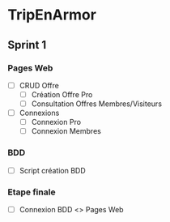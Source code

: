 # TripEnArmor

## Sprint 1

### Pages Web
- [ ] CRUD Offre
    - [ ] Création Offre Pro
    - [ ] Consultation Offres Membres/Visiteurs
- [ ] Connexions
    - [ ] Connexion Pro
    - [ ] Connexion Membres

### BDD
- [ ] Script création BDD

### Etape finale
- [ ] Connexion BDD <> Pages Web
